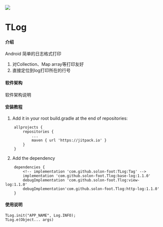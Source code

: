 [![](https://jitpack.io/v/solon-foot/Tlog.svg)](https://jitpack.io/#solon-foot/Tlog)
# TLog

#### 介绍
Android 简单的日志格式打印

1. 对Collection、Map array等打印友好
2. 直接定位到log打印所在的行号

#### 软件架构
软件架构说明


#### 安装教程

1.  Add it in your root build.gradle at the end of repositories:
~~~
    allprojects {
        repositories {
            ...
            maven { url 'https://jitpack.io' }
        }
    }
~~~

2. Add the dependency

~~~
    dependencies {
        <!-- implementation 'com.github.solon-foot:TLog:Tag' -->
        implementation 'com.github.solon-foot.Tlog:base-log:1.1.0'
        debugImplementation 'com.github.solon-foot.Tlog:view-log:1.1.0'
        debugImplementation'com.github.solon-foot.Tlog:http-log:1.1.0'
    }

~~~

#### 使用说明

~~~
TLog.init("APP_NAME", Log.INFO);
TLog.e(Object... args)
~~~

